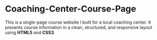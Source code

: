 # Coaching-Center-Course-Page
This is a single-page course website I built for a local coaching center. It presents course information in a clean, structured, and responsive layout using **HTML5** and **CSS3**.
